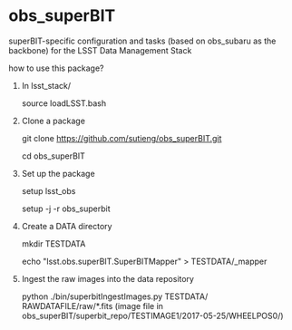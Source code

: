 # obs_superBIT

superBIT-specific configuration and tasks (based on obs_subaru as the backbone) for the LSST Data Management Stack

how to use this package?
1. In lsst_stack/
	
	source loadLSST.bash

2. Clone a package

	git clone https://github.com/sutieng/obs_superBIT.git
  
	cd obs_superBIT

3. Set up the package

 	setup lsst_obs
  
 	setup -j -r obs_superbit

4. Create a DATA directory

 	mkdir TESTDATA
  
 	echo "lsst.obs.superBIT.SuperBITMapper" >  TESTDATA/_mapper

5. Ingest the raw images into the data repository

 	python ./bin/superbitIngestImages.py TESTDATA/ RAWDATAFILE/raw/*.fits (image file in obs_superBIT/superbit_repo/TESTIMAGE1/2017-05-25/WHEELPOS0/)
